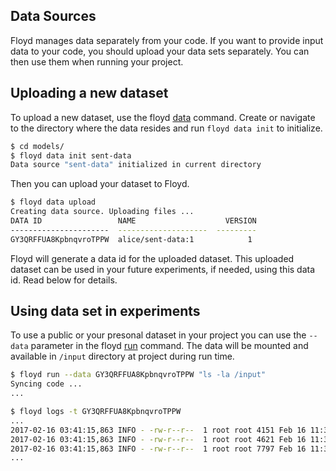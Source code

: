 ## Data Sources

Floyd manages data separately from your code. If you want to provide input data to your code, 
you should upload your data sets separately. You can then use them when running your project.

## Uploading a new dataset

To upload a new dataset, use the floyd [data](../commands/data.md) command.
Create or navigate to the directory where the data resides and run `floyd data init` to initialize.

```bash
$ cd models/
$ floyd data init sent-data
Data source "sent-data" initialized in current directory
```
Then you can upload your dataset to Floyd.

```bash
$ floyd data upload
Creating data source. Uploading files ...
DATA ID                 NAME                    VERSION
----------------------  --------------------  ---------
GY3QRFFUA8KpbnqvroTPPW  alice/sent-data:1            1
```
Floyd will generate a data id for the uploaded dataset. This uploaded dataset can be used in your future experiments, if needed,
using this data id. Read below for details.

## Using data set in experiments

To use a public or your presonal dataset in your project you can use 
the `--data` parameter in the floyd [run](../commands/run.md) command.
The data will be mounted and available in `/input` directory at project during run time.

```bash
$ floyd run --data GY3QRFFUA8KpbnqvroTPPW "ls -la /input"
Syncing code ...
...

$ floyd logs -t GY3QRFFUA8KpbnqvroTPPW
...
2017-02-16 03:41:15,863 INFO - -rw-r--r--  1 root root 4151 Feb 16 11:38 positive_sentences.txt
2017-02-16 03:41:15,863 INFO - -rw-r--r--  1 root root 4621 Feb 16 11:38 negative_sentences.txt
2017-02-16 03:41:15,863 INFO - -rw-r--r--  1 root root 7797 Feb 16 11:38 neutral_sentences.txt
...
```
